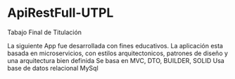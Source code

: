 # ApiRestFull-UTPL
Tabajo Final de Titulación

La siguiente App fue desarrollada con fines educativos.
La aplicación esta basada en microservicios, con estilos arquitectonicos, patrones de diseño y una arquitectura bien definida
Se basa en MVC, DTO, BUILDER, SOLID
Usa base de datos relacional MySql
